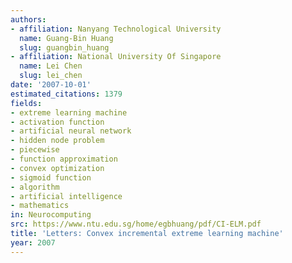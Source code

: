 ```yaml
---
authors:
- affiliation: Nanyang Technological University
  name: Guang-Bin Huang
  slug: guangbin_huang
- affiliation: National University Of Singapore
  name: Lei Chen
  slug: lei_chen
date: '2007-10-01'
estimated_citations: 1379
fields:
- extreme learning machine
- activation function
- artificial neural network
- hidden node problem
- piecewise
- function approximation
- convex optimization
- sigmoid function
- algorithm
- artificial intelligence
- mathematics
in: Neurocomputing
src: https://www.ntu.edu.sg/home/egbhuang/pdf/CI-ELM.pdf
title: 'Letters: Convex incremental extreme learning machine'
year: 2007
---
```

